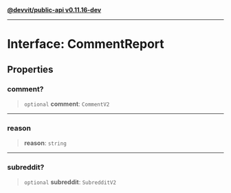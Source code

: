 [**@devvit/public-api v0.11.16-dev**](../../../../README.md)

---

# Interface: CommentReport

## Properties

<a id="comment"></a>

### comment?

> `optional` **comment**: `CommentV2`

---

<a id="reason"></a>

### reason

> **reason**: `string`

---

<a id="subreddit"></a>

### subreddit?

> `optional` **subreddit**: `SubredditV2`

